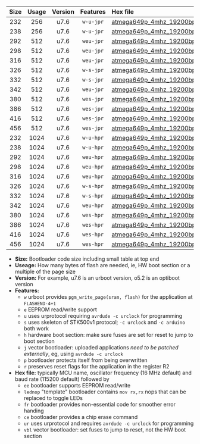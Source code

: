|Size|Usage|Version|Features|Hex file|
|:-:|:-:|:-:|:-:|:--|
|232|256|u7.6|`w-u-jpr`|[atmega649p_4mhz_19200bps_ur_vbl.hex](https://raw.githubusercontent.com/stefanrueger/urboot/main//atmega649p_4mhz_19200bps_ur_vbl.hex)|
|238|256|u7.6|`w-u-jpr`|[atmega649p_4mhz_19200bps_lednop_ur_vbl.hex](https://raw.githubusercontent.com/stefanrueger/urboot/main//atmega649p_4mhz_19200bps_lednop_ur_vbl.hex)|
|292|512|u7.6|`weu-jpr`|[atmega649p_4mhz_19200bps_ee_ur_vbl.hex](https://raw.githubusercontent.com/stefanrueger/urboot/main//atmega649p_4mhz_19200bps_ee_ur_vbl.hex)|
|298|512|u7.6|`weu-jpr`|[atmega649p_4mhz_19200bps_ee_lednop_ur_vbl.hex](https://raw.githubusercontent.com/stefanrueger/urboot/main//atmega649p_4mhz_19200bps_ee_lednop_ur_vbl.hex)|
|316|512|u7.6|`weu-jpr`|[atmega649p_4mhz_19200bps_ee_lednop_fr_ur_vbl.hex](https://raw.githubusercontent.com/stefanrueger/urboot/main//atmega649p_4mhz_19200bps_ee_lednop_fr_ur_vbl.hex)|
|326|512|u7.6|`w-s-jpr`|[atmega649p_4mhz_19200bps_vbl.hex](https://raw.githubusercontent.com/stefanrueger/urboot/main//atmega649p_4mhz_19200bps_vbl.hex)|
|332|512|u7.6|`w-s-jpr`|[atmega649p_4mhz_19200bps_lednop_vbl.hex](https://raw.githubusercontent.com/stefanrueger/urboot/main//atmega649p_4mhz_19200bps_lednop_vbl.hex)|
|342|512|u7.6|`weu-jpr`|[atmega649p_4mhz_19200bps_ee_lednop_fr_ce_ur_vbl.hex](https://raw.githubusercontent.com/stefanrueger/urboot/main//atmega649p_4mhz_19200bps_ee_lednop_fr_ce_ur_vbl.hex)|
|380|512|u7.6|`wes-jpr`|[atmega649p_4mhz_19200bps_ee_vbl.hex](https://raw.githubusercontent.com/stefanrueger/urboot/main//atmega649p_4mhz_19200bps_ee_vbl.hex)|
|386|512|u7.6|`wes-jpr`|[atmega649p_4mhz_19200bps_ee_lednop_vbl.hex](https://raw.githubusercontent.com/stefanrueger/urboot/main//atmega649p_4mhz_19200bps_ee_lednop_vbl.hex)|
|416|512|u7.6|`wes-jpr`|[atmega649p_4mhz_19200bps_ee_lednop_fr_vbl.hex](https://raw.githubusercontent.com/stefanrueger/urboot/main//atmega649p_4mhz_19200bps_ee_lednop_fr_vbl.hex)|
|456|512|u7.6|`wes-jpr`|[atmega649p_4mhz_19200bps_ee_lednop_fr_ce_vbl.hex](https://raw.githubusercontent.com/stefanrueger/urboot/main//atmega649p_4mhz_19200bps_ee_lednop_fr_ce_vbl.hex)|
|232|1024|u7.6|`w-u-hpr`|[atmega649p_4mhz_19200bps_ur.hex](https://raw.githubusercontent.com/stefanrueger/urboot/main//atmega649p_4mhz_19200bps_ur.hex)|
|238|1024|u7.6|`w-u-hpr`|[atmega649p_4mhz_19200bps_lednop_ur.hex](https://raw.githubusercontent.com/stefanrueger/urboot/main//atmega649p_4mhz_19200bps_lednop_ur.hex)|
|292|1024|u7.6|`weu-hpr`|[atmega649p_4mhz_19200bps_ee_ur.hex](https://raw.githubusercontent.com/stefanrueger/urboot/main//atmega649p_4mhz_19200bps_ee_ur.hex)|
|298|1024|u7.6|`weu-hpr`|[atmega649p_4mhz_19200bps_ee_lednop_ur.hex](https://raw.githubusercontent.com/stefanrueger/urboot/main//atmega649p_4mhz_19200bps_ee_lednop_ur.hex)|
|316|1024|u7.6|`weu-hpr`|[atmega649p_4mhz_19200bps_ee_lednop_fr_ur.hex](https://raw.githubusercontent.com/stefanrueger/urboot/main//atmega649p_4mhz_19200bps_ee_lednop_fr_ur.hex)|
|326|1024|u7.6|`w-s-hpr`|[atmega649p_4mhz_19200bps.hex](https://raw.githubusercontent.com/stefanrueger/urboot/main//atmega649p_4mhz_19200bps.hex)|
|332|1024|u7.6|`w-s-hpr`|[atmega649p_4mhz_19200bps_lednop.hex](https://raw.githubusercontent.com/stefanrueger/urboot/main//atmega649p_4mhz_19200bps_lednop.hex)|
|342|1024|u7.6|`weu-hpr`|[atmega649p_4mhz_19200bps_ee_lednop_fr_ce_ur.hex](https://raw.githubusercontent.com/stefanrueger/urboot/main//atmega649p_4mhz_19200bps_ee_lednop_fr_ce_ur.hex)|
|380|1024|u7.6|`wes-hpr`|[atmega649p_4mhz_19200bps_ee.hex](https://raw.githubusercontent.com/stefanrueger/urboot/main//atmega649p_4mhz_19200bps_ee.hex)|
|386|1024|u7.6|`wes-hpr`|[atmega649p_4mhz_19200bps_ee_lednop.hex](https://raw.githubusercontent.com/stefanrueger/urboot/main//atmega649p_4mhz_19200bps_ee_lednop.hex)|
|416|1024|u7.6|`wes-hpr`|[atmega649p_4mhz_19200bps_ee_lednop_fr.hex](https://raw.githubusercontent.com/stefanrueger/urboot/main//atmega649p_4mhz_19200bps_ee_lednop_fr.hex)|
|456|1024|u7.6|`wes-hpr`|[atmega649p_4mhz_19200bps_ee_lednop_fr_ce.hex](https://raw.githubusercontent.com/stefanrueger/urboot/main//atmega649p_4mhz_19200bps_ee_lednop_fr_ce.hex)|

- **Size:** Bootloader code size including small table at top end
- **Useage:** How many bytes of flash are needed, ie, HW boot section or a multiple of the page size
- **Version:** For example, u7.6 is an urboot version, o5.2 is an optiboot version
- **Features:**
  + `w` urboot provides `pgm_write_page(sram, flash)` for the application at `FLASHEND-4+1`
  + `e` EEPROM read/write support
  + `u` uses urprotocol requiring `avrdude -c urclock` for programming
  + `s` uses skeleton of STK500v1 protocol; `-c urclock` and `-c arduino` both work
  + `h` hardware boot section: make sure fuses are set for reset to jump to boot section
  + `j` vector bootloader: uploaded applications *need to be patched externally*, eg, using `avrdude -c urclock`
  + `p` bootloader protects itself from being overwritten
  + `r` preserves reset flags for the application in the register R2
- **Hex file:** typically MCU name, oscillator frequency (16 MHz default) and baud rate (115200 default) followed by
  + `ee` bootloader supports EEPROM read/write
  + `lednop` "template" bootloader contains `mov rx,rx` nops that can be replaced to toggle LEDs
  + `fr` bootloader provides non-essential code for smoother error handing
  + `ce` bootloader provides a chip erase command
  + `ur` uses urprotocol and requires `avrdude -c urclock` for programming
  + `vbl` vector bootloader: set fuses to jump to reset, not the HW boot section

